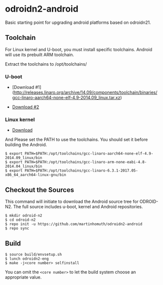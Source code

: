 # odroidn2-android

Basic starting point for upgrading android platforms based on odroidn21.

## Toolchain

For Linux kernel and U-boot, you must install specific toolchains. Android will use its prebuilt ARM toolchain.

Extract the toolchains to /opt/toolchains/

### U-boot
- [Download #1] (http://releases.linaro.org/archive/14.09/components/toolchain/binaries/gcc-linaro-aarch64-none-elf-4.9-2014.09_linux.tar.xz)

- [Download #2](http://releases.linaro.org/archive/14.04/components/toolchain/binaries/gcc-linaro-arm-none-eabi-4.8-2014.04_linux.tar.xz)

### Linux kernel
 - [Download](https://releases.linaro.org/components/toolchain/binaries/6.3-2017.05/aarch64-linux-gnu/gcc-linaro-6.3.1-2017.05-x86_64_aarch64-linux-gnu.tar.xz)

And Please set the PATH to use the toolchains. You should set it before building the Android.


    $ export PATH=$PATH:/opt/toolchains/gcc-linaro-aarch64-none-elf-4.9-2014.09_linux/bin
    $ export PATH=$PATH:/opt/toolchains/gcc-linaro-arm-none-eabi-4.8-2014.04_linux/bin
    $ export PATH=$PATH:/opt/toolchains/gcc-linaro-6.3.1-2017.05-x86_64_aarch64-linux-gnu/bin

## Checkout the Sources

This command will initiate to download the Android source tree for ODROID-N2.
The full source includes u-boot, kernel and Android repositories.

    $ mkdir odroid-n2
    $ cd odroid-n2
    $ repo init -u https://github.com/martinhomuth/odroidn2-android
    $ repo sync

## Build

    $ source build/envsetup.sh
    $ lunch odroidn2-eng
    $ make -j<core number> selfinstall

You can omit the `<core number>` to let the build system choose an appropriate value.

